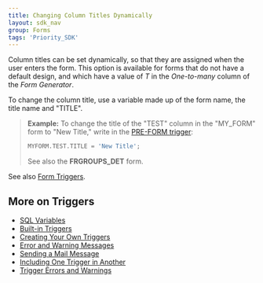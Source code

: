 ```yaml
---
title: Changing Column Titles Dynamically
layout: sdk_nav
group: Forms
tags: 'Priority_SDK'
---
```


Column titles can be set dynamically, so that they are assigned when the
user enters the form. This option is available for forms that do not have a default design, and which have a value of *T* in the *One-to-many* column of the *Form Generator*.

To change the column title, use a variable made up of the form name, the
title name and \"TITLE\".

> **Example:** To change the title of the \"TEST\" column in the
> \"MY_FORM\" form to \"New Title,\" write in the [PRE-FORM
> trigger](Creating-Your-Own-Triggers#PRE-FORM ):
>
> ```sql
> MYFORM.TEST.TITLE = 'New Title';
> ```
>
> See also the **FRGROUPS_DET** form.

See also [Form Triggers](Form-Triggers ).

## More on Triggers 

-   [SQL Variables](SQL-Variables )
-   [Built-in Triggers](Built-in-Triggers )
-   [Creating Your Own Triggers](Creating-Your-Own-Triggers )
-   [Error and Warning Messages](Error-and-Warning-Messages )
-   [Sending a Mail Message](Sending-a-Mail-Message )
-   [Including One Trigger in
    Another](Including-One-Trigger-in-Another )
-   [Trigger Errors and
    Warnings](Trigger-Errors-and-Warnings )
